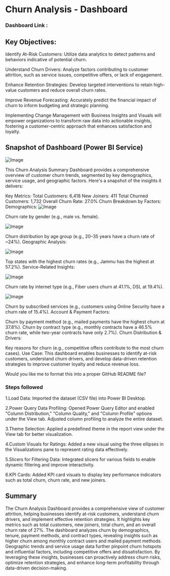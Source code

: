 #  Churn Analysis - Dashboard

### Dashboard Link : 

## Key Objectives:

Identify At-Risk Customers: Utilize data analytics to detect patterns and behaviors indicative of potential churn.

Understand Churn Drivers: Analyze factors contributing to customer attrition, such as service issues, competitive offers, or lack of engagement.

Enhance Retention Strategies: Develop targeted interventions to retain high-value customers and reduce overall churn rates.

Improve Revenue Forecasting: Accurately predict the financial impact of churn to inform budgeting and strategic planning.

Implementing Change Management with Business Insights and Visuals will empower organizations to transform raw data into actionable insights, fostering a customer-centric approach that enhances satisfaction and loyalty.

## Snapshot of Dashboard (Power BI Service)
![Image](https://github.com/user-attachments/assets/a7cd12b8-e5ba-4e34-9e6f-098923f30243)


This Churn Analysis Summary Dashboard provides a comprehensive overview of customer churn trends, segmented by key demographics, service usage, and geographic factors. Here's a snapshot of the insights it delivers:

Key Metrics:
Total Customers: 6,418
New Joiners: 411
Total Churned Customers: 1,732
Overall Churn Rate: 27.0%
Churn Breakdown by Factors:
Demographics:
![Image](https://github.com/user-attachments/assets/4c0f2528-880d-4a84-8573-fb022b1a5d77)

Churn rate by gender (e.g., male vs. female).

![Image](https://github.com/user-attachments/assets/a751d24c-7965-41dc-bc3c-a998d64ddbb6)

Churn distribution by age group (e.g., 20–35 years have a churn rate of ~24%).
Geographic Analysis:

![Image](https://github.com/user-attachments/assets/55de0139-b96a-4a20-a9fe-dc44766133aa)

Top states with the highest churn rates (e.g., Jammu has the highest at 57.2%).
Service-Related Insights:

![Image](https://github.com/user-attachments/assets/925347ea-4c00-4fbc-8675-99c1497ce041)

Churn rate by internet type (e.g., Fiber users churn at 41.1%, DSL at 19.4%).

![Image](https://github.com/user-attachments/assets/c5836586-ae52-438e-a23b-c67a7ffa344c)

Churn by subscribed services (e.g., customers using Online Security have a churn rate of 15.4%).
Account & Payment Factors:

Churn by payment method (e.g., mailed payments have the highest churn at 37.8%).
Churn by contract type (e.g., monthly contracts have a 46.5% churn rate, while two-year contracts have only 2.7%).
Churn Distribution & Drivers:

Key reasons for churn (e.g., competitive offers contribute to the most churn cases).
Use Case:
This dashboard enables businesses to identify at-risk customers, understand churn drivers, and develop data-driven retention strategies to improve customer loyalty and reduce revenue loss.

Would you like me to format this into a proper GitHub README file?

### Steps followed 

1.Load Data: Imported the dataset (CSV file) into Power BI Desktop.

2.Power Query Data Profiling: Opened Power Query Editor and enabled "Column Distribution," "Column Quality," and "Column Profile" options under the View tab. Adjusted column profiling to analyze the entire dataset.

3.Theme Selection: Applied a predefined theme in the report view under the View tab for better visualization.

4.Custom Visuals for Ratings: Added a new visual using the three ellipses in the Visualizations pane to represent rating data effectively.

5.Slicers for Filtering Data: Integrated slicers for various fields to enable dynamic filtering and improve interactivity.

6.KPI Cards: Added KPI card visuals to display key performance indicators such as total churn, churn rate, and new joiners.

## Summary
The Churn Analysis Dashboard provides a comprehensive view of customer attrition, helping businesses identify at-risk customers, understand churn drivers, and implement effective retention strategies. It highlights key metrics such as total customers, new joiners, total churn, and an overall churn rate of 27%. The dashboard analyzes churn by demographics, tenure, payment methods, and contract types, revealing insights such as higher churn among monthly contract users and mailed payment methods. Geographic trends and service usage data further pinpoint churn hotspots and influential factors, including competitive offers and dissatisfaction. By leveraging these insights, businesses can proactively address churn risks, optimize retention strategies, and enhance long-term profitability through data-driven decision-making.

  
